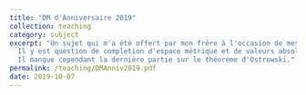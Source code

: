 ```yaml
---
title: "DM d'Anniversaire 2019"
collection: teaching
category: subject
excerpt: "Un sujet qui m'a été offert par mon frère à l'occasion de mes 19 ans, que j'ai typographié.
  Il y est question de completion d'espace métrique et de valeurs absolues sur le corps des rationnels.
  Il manque cependant la dernière partie sur le théorème d'Ostrowski."
permalink: /teaching/DMAnniv2019.pdf
date: 2019-10-07
---
```

